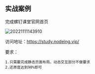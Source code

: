 ## 实战案例

完成螺钉课堂官网首页

![20221111143910](https://nodeing-com-1252923609.cos.ap-chengdu.myqcloud.com//document20221111143910.png)

访问地址：https://study.nodeing.vip/

要求：

```
1.只需要完成静态页面布局，动态交互部分不做要求
2.还原度达到90%即可
```
